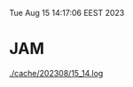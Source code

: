 Tue Aug 15 14:17:06 EEST 2023
# JAM
<a href='./cache/202308/15_14.log'>./cache/202308/15_14.log</a>
